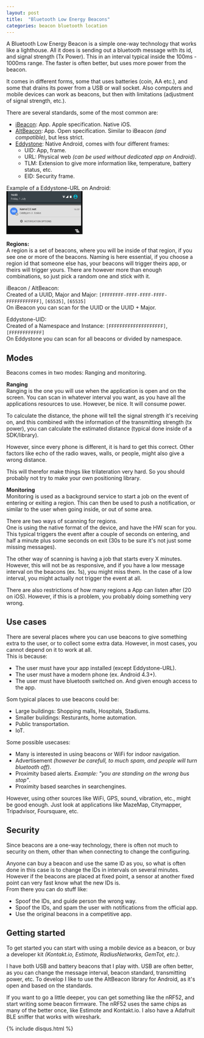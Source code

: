 ```yaml
---
layout: post
title:  "Bluetooth Low Energy Beacons"
categories: beacon bluetooth location
---
```


A Bluetooth Low Energy Beacon is a simple one-way technology that works like a lighthouse.
All it does is sending out a bluetooth message with its id, and signal strength (Tx Power).
This in an interval typical inside the 100ms - 1000ms range.
The faster is often better, but uses more power from the beacon.

It comes in different forms, some that uses batteries (coin, AA etc.), and some that drains its power from a USB or wall socket.
Also computers and mobile devices can work as beacons, but then with limitations (adjustment of signal strength, etc.).

There are several standards, some of the most common are:
- [iBeacon](https://developer.apple.com/ibeacon/): App. Apple specification. Native iOS.
- [AltBeacon](https://github.com/AltBeacon/spec): App. Open specification. Similar to iBeacon _(and compatible)_, but less strict.
- [Eddystone](https://github.com/google/eddystone/blob/master/protocol-specification.md): Native Android, comes with four different frames:
  - UID: App, frame.
  - URL: Physical web _(can be used without dedicated app on Android)_.
  - TLM: Extension to give more information like, temperature, battery status, etc.
  - EID: Security frame.

Example of a Eddystone-URL on Android:<br />
<img src="/images/2016-08-24-eddystone-url.png" alt="image of a eddystone-url notification" width="200" />


**Regions:**<br />
A region is a set of beacons, where you will be inside of that region, if you see one or more of the beacons. Naming is here essential, if you choose a region id that someone else has, your beacons will trigger theirs app, or theirs will trigger yours. There are however more than enough combinations, so just pick a random one and stick with it.

iBeacon / AltBeacon:<br />
Created of a UUID, Major and Major: `[FFFFFFFF-FFFF-FFFF-FFFF-FFFFFFFFFFFF]`, `[65535]`, `[65535]`<br />
On iBeacon you can scan for the UUID or the UUID + Major.

Eddystone-UID:<br />
Created of a Namespace and Instance: `[FFFFFFFFFFFFFFFFFFFF]`, `[FFFFFFFFFFFF]`<br />
On Eddystone you can scan for all beacons or divided by namespace.

## Modes
Beacons comes in two modes: Ranging and monitoring.

**Ranging**<br />
Ranging is the one you will use when the application is open and on the screen.
You can scan in whatever interval you want, as you have all the applications resources to use.
However, be nice. It will consume power.

To calculate the distance, the phone will tell the signal strength it's receiving on, and this combined with the information of the transmitting strength (tx power), you can calculate the estimated distance (typical done inside of a SDK/library).

However, since every phone is different, it is hard to get this correct. Other factors like echo of the radio waves, walls, or people, might also give a wrong distance.

This will therefor make things like trilateration very hard. So you should probably not try to make your own positioning library.

**Monitoring**<br />
Monitoring is used as a background service to start a job on the event of entering or exiting a region.
This can then be used to push a notification, or similar to the user when going inside, or out of some area.

There are two ways of scanning for regions.<br />
One is using the native format of the device, and have the HW scan for you. This typical triggers the event after a couple of seconds on entering, and half a minute plus some seconds on exit (30s to be sure it's not just some missing messages).

The other way of scanning is having a job that starts every X minutes. However, this will not be as responsive, and if you have a low message interval on the beacons (ex. 1s), you might miss them. In the case of a low interval, you might actually not trigger the event at all.

There are also restrictions of how many regions a App can listen after (20 on iOS).
However, if this is a problem, you probably doing something very wrong.

## Use cases
There are several places where you can use beacons to give something extra to the user, or to collect some extra data.
However, in most cases, you cannot depend on it to work at all.<br />
This is because:
- The user must have your app installed (except Eddystone-URL).
- The user must have a modern phone (ex. Android 4.3+).
- The user must have bluetooth switched on. And given enough access to the app.

Som typical places to use beacons could be:
- Large buildings: Shopping malls, Hospitals, Stadiums.
- Smaller buildings: Resturants, home automation.
- Public transportation.
- IoT.

Some possible usecases:
- Many is interested in using beacons or WiFi for indoor navigation.
- Advertisement _(however be carefull, to much spam, and people will turn bluetooth off)_.
- Proximity based alerts. _Example: "you are standing on the wrong bus stop"_.
- Proximity based searches in searchengines.

However, using other sources like WiFi, GPS, sound, vibration, etc., might be good enough.
Just look at applications like MazeMap, Citymapper, Tripadvisor, Foursquare, etc.

## Security
Since beacons are a one-way technology, there is often not much to security on them, other than when connecting to change the configuring.

Anyone can buy a beacon and use the same ID as you, so what is often done in this case is to change the IDs in intervals on several minutes.
However if the beacons are placed at fixed point, a sensor at another fixed point can very fast know what the new IDs is.<br />
From there you can do stuff like:
- Spoof the IDs, and guide person the wrong way.
- Spoof the IDs, and spam the user with notifications from the official app.
- Use the original beacons in a competitive app.

## Getting started
To get started you can start with using a mobile device as a beacon, or buy a developer kit _(Kontakt.io, Estimote, RadiusNetworks, GemTot, etc.)_.

I have both USB and battery beacons that I play with. USB are often better, as you can change the message interval, beacon standard, transmitting power, etc.
To develop I like to use the AltBeacon library for Android, as it's open and based on the standards.

If you want to go a little deeper, you can get something like the nRF52, and start writing some beacon firmware. The nRF52 uses the same chips as many of the better once, like Estimote and Kontakt.io.
I also have a Adafruit BLE sniffer that works with wireshark.

{% include disqus.html %}
